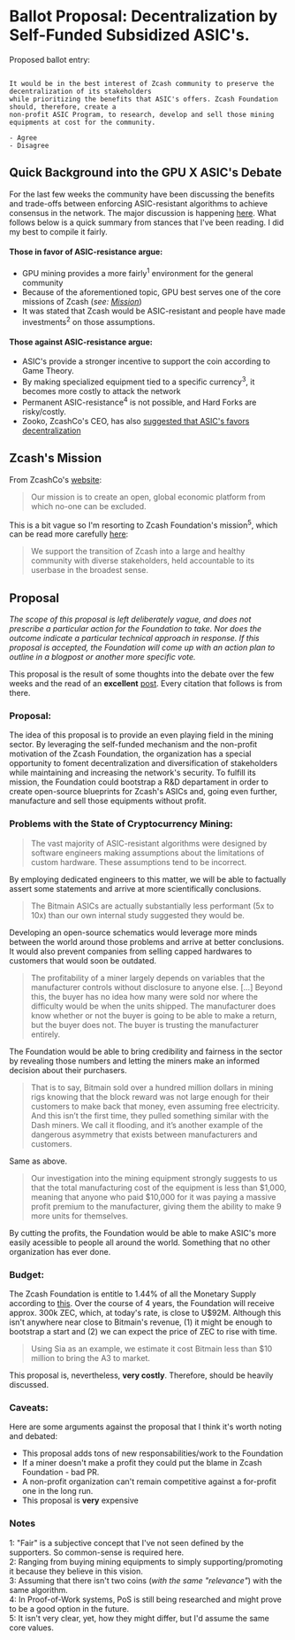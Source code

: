# Ballot Proposal: Decentralization by Self-Funded Subsidized ASIC's.

Proposed ballot entry:

```

It would be in the best interest of Zcash community to preserve the decentralization of its stakeholders 
while prioritizing the benefits that ASIC's offers. Zcash Foundation should, therefore, create a 
non-profit ASIC Program, to research, develop and sell those mining equipments at cost for the community.

- Agree
- Disagree
```

## Quick Background into the GPU X ASIC's Debate

For the last few weeks the community have been discussing the benefits and trade-offs between enforcing ASIC-resistant algorithms to achieve consensus in the network. The major discussion is happening [here](https://forum.z.cash/t/let-s-talk-about-asic-mining/27353). What follows below is a quick summary from stances that I've been reading. I did my best to compile it fairly.

 #### Those in favor of ASIC-resistance argue:
 + GPU mining provides a more fairly<sup>1</sup> environment for the general community 
 + Because of the aforementioned topic, GPU best serves one of the core missions of Zcash (*see: [Mission](#zcashs-mission)*)
 + It was stated that Zcash would be ASIC-resistant and people have made investments<sup>2</sup> on those assumptions. 
 
 #### Those against ASIC-resistance argue:
 + ASIC's provide a stronger incentive to support the coin according to Game Theory.
 + By making specialized equipment tied to a specific currency<sup>3</sup>, it becomes more costly to attack the network
 + Permanent ASIC-resistance<sup>4</sup> is not possible, and Hard Forks are risky/costly.
 + Zooko, ZcashCo's CEO, has also [suggested that ASIC's favors decentralization](https://forum.z.cash/t/let-s-talk-about-asic-mining/27353/151)

## Zcash's Mission

From ZcashCo's [website](https://z.cash/support/faq.html#zcash-mission): 

> Our mission is to create an open, global economic platform from which no-one can be excluded.

This is a bit vague so I'm resorting to Zcash Foundation's mission<sup>5</sup>, which can be read more carefully [here](https://github.com/ZcashFoundation/ZcashFoundation/blob/master/MISSION.md):

> We support the transition of Zcash into a large and healthy community with diverse stakeholders, held accountable to its userbase in the broadest sense. 


## Proposal
  *The scope of this proposal is left deliberately vague, and does not prescribe a particular action for the Foundation to take. Nor does the outcome indicate a particular technical approach in response. If this proposal is accepted, the Foundation will come up with an action plan to outline in a blogpost or another more specific vote.* 

 This proposal is the result of some thoughts into the debate over the few weeks and the read of an **excellent** [post](https://blog.sia.tech/the-state-of-cryptocurrency-mining-538004a37f9b). Every citation that follows is from there.

 ### Proposal: 
  The idea of this proposal is to provide an even playing field in the mining sector. By leveraging the self-funded mechanism and the non-profit motivation of the Zcash Foundation, the organization has a special opportunity to foment decentralization and diversification of stakeholders while maintaining and increasing the network's security. 
  To fulfill its mission, the Foundation could bootstrap a R&D departament in order to create open-source blueprints for Zcash's ASICs and, going even further, manufacture and sell those equipments without profit. 

 ### Problems with the State of Cryptocurrency Mining:

> The vast majority of ASIC-resistant algorithms were designed by software engineers making assumptions about the limitations of custom hardware. These assumptions tend to be incorrect.

By employing dedicated engineers to this matter, we will be able to factually assert some statements and arrive at more scientifically conclusions.  

>  The Bitmain ASICs are actually substantially less performant (5x to 10x) than our own internal study suggested they would be.

Developing an open-source schematics would leverage more minds between the world around those problems and arrive at better conclusions. It would also prevent companies from selling capped hardwares to customers that would soon be outdated.

> The profitability of a miner largely depends on variables that the manufacturer controls without disclosure to anyone else. [...] Beyond this, the buyer has no idea how many were sold nor where the difficulty would be when the units shipped. The manufacturer does know whether or not the buyer is going to be able to make a return, but the buyer does not. The buyer is trusting the manufacturer entirely.

The Foundation would be able to bring credibility and fairness in the sector by revealing those numbers and letting the miners make an informed decision about their purchasers. 

> That is to say, Bitmain sold over a hundred million dollars in mining rigs knowing that the block reward was not large enough for their customers to make back that money, even assuming free electricity. And this isn’t the first time, they pulled something similar with the Dash miners. We call it flooding, and it’s another example of the dangerous asymmetry that exists between manufacturers and customers.

Same as above.

> Our investigation into the mining equipment strongly suggests to us that the total manufacturing cost of the equipment is less than $1,000, meaning that anyone who paid $10,000 for it was paying a massive profit premium to the manufacturer, giving them the ability to make 9 more units for themselves. 

By cutting the profits, the Foundation would be able to make ASIC's more easily acessible to people all around the world. Something that no other organization has ever done.


 ### Budget:

 The Zcash Foundation is entitle to 1.44% of all the Monetary Supply according to [this](https://blog.z.cash/continued-funding-and-transparency/). Over the course of 4 years, the Foundation will receive approx. 300k ZEC, which, at today's rate, is close to U$92M.
Although this isn't anywhere near close to Bitmain's revenue, (1) it might be enough to bootstrap a start and (2) we can expect the price of ZEC to rise with time. 

> Using Sia as an example, we estimate it cost Bitmain less than $10 million to bring the A3 to market. 

This proposal is, nevertheless, **very costly**. Therefore, should be heavily discussed.

 ### Caveats:

Here are some arguments against the proposal that I think it's worth noting and debated: 

+ This proposal adds tons of new responsabilities/work to the Foundation
+ If a miner doesn't make a profit they could put the blame in Zcash Foundation - bad PR.
+ A non-profit organization can't remain competitive against a for-profit one in the long run.
+ This proposal is **very** expensive

### Notes

1: "Fair" is a subjective concept that I've not seen defined by the supporters. So common-sense is required here.  
2: Ranging from buying mining equipments to simply supporting/promoting it because they believe in this vision.  
3: Assuming that there isn't two coins (*with the same "relevance"*) with the same algorithm.  
4: In Proof-of-Work systems, PoS is still being researched and might prove to be a good option in the future.     
5: It isn't very clear, yet, how they might differ, but I'd assume the same core values. 
  



